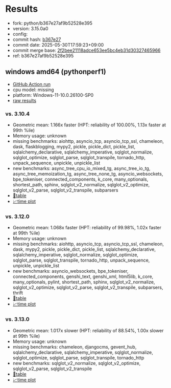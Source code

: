 # Results

- fork: python/b367e27af9b52528e395
- version: 3.15.0a0
- config: 
- commit hash: [b367e27](https://github.com/python/cpython/commit/b367e27)
- commit date: 2025-05-30T17:59:23+09:00
- commit merge base: [2f2bee21118adce653ee5bc4eb31d30327465966](https://github.com/python/cpython/commit/2f2bee21118adce653ee5bc4eb31d30327465966)
- ref: b367e27af9b52528e395

## windows amd64 (pythonperf1)

- [GitHub Action run](https://github.com/faster-cpython/benchmarking/actions/runs/15348561360)
- cpu model: missing
- platform: Windows-11-10.0.26100-SP0
- [raw results](bm-20250530-pythonperf1-amd64-python-b367e27af9b52528e395-3.15.0a0-b367e27.json)

### vs. 3.10.4

- Geometric mean: 1.166x faster (HPT: reliability of 100.00%, 1.13x faster at 99th %ile)
- Memory usage: unknown
- missing benchmarks: aiohttp, asyncio_tcp, asyncio_tcp_ssl, chameleon, dask, flaskblogging, mypy2, pickle, pickle_dict, pickle_list, sqlalchemy_declarative, sqlalchemy_imperative, sqlglot_normalize, sqlglot_optimize, sqlglot_parse, sqlglot_transpile, tornado_http, unpack_sequence, unpickle, unpickle_list
- new benchmarks: async_tree_cpu_io_mixed_tg, async_tree_io_tg, async_tree_memoization_tg, async_tree_none_tg, asyncio_websockets, bpe_tokeniser, connected_components, k_core, many_optionals, shortest_path, sphinx, sqlglot_v2_normalize, sqlglot_v2_optimize, sqlglot_v2_parse, sqlglot_v2_transpile, subparsers
- [📄table](bm-20250530-pythonperf1-amd64-python-b367e27af9b52528e395-3.15.0a0-b367e27-vs-3.10.4.md)
- [📈time plot](bm-20250530-pythonperf1-amd64-python-b367e27af9b52528e395-3.15.0a0-b367e27-vs-3.10.4.svg)

### vs. 3.12.0

- Geometric mean: 1.068x faster (HPT: reliability of 99.98%, 1.02x faster at 99th %ile)
- Memory usage: unknown
- missing benchmarks: aiohttp, asyncio_tcp, asyncio_tcp_ssl, chameleon, dask, mypy2, pickle, pickle_dict, pickle_list, sqlalchemy_declarative, sqlalchemy_imperative, sqlglot_normalize, sqlglot_optimize, sqlglot_parse, sqlglot_transpile, tornado_http, unpack_sequence, unpickle, unpickle_list
- new benchmarks: asyncio_websockets, bpe_tokeniser, connected_components, genshi_text, genshi_xml, html5lib, k_core, many_optionals, pylint, shortest_path, sphinx, sqlglot_v2_normalize, sqlglot_v2_optimize, sqlglot_v2_parse, sqlglot_v2_transpile, subparsers, thrift
- [📄table](bm-20250530-pythonperf1-amd64-python-b367e27af9b52528e395-3.15.0a0-b367e27-vs-3.12.0.md)
- [📈time plot](bm-20250530-pythonperf1-amd64-python-b367e27af9b52528e395-3.15.0a0-b367e27-vs-3.12.0.svg)

### vs. 3.13.0

- Geometric mean: 1.017x slower (HPT: reliability of 88.54%, 1.00x slower at 99th %ile)
- Memory usage: unknown
- missing benchmarks: chameleon, djangocms, gevent_hub, sqlalchemy_declarative, sqlalchemy_imperative, sqlglot_normalize, sqlglot_optimize, sqlglot_parse, sqlglot_transpile, tornado_http
- new benchmarks: sqlglot_v2_normalize, sqlglot_v2_optimize, sqlglot_v2_parse, sqlglot_v2_transpile
- [📄table](bm-20250530-pythonperf1-amd64-python-b367e27af9b52528e395-3.15.0a0-b367e27-vs-3.13.0.md)
- [📈time plot](bm-20250530-pythonperf1-amd64-python-b367e27af9b52528e395-3.15.0a0-b367e27-vs-3.13.0.svg)

